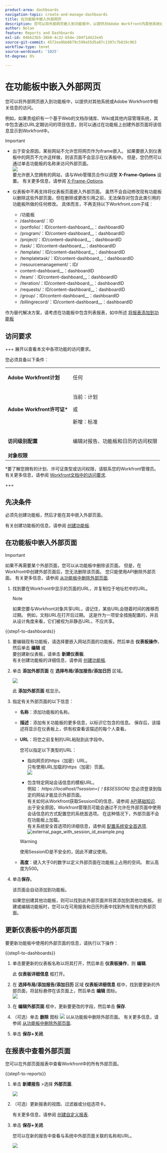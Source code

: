 ```yaml
---
product-area: dashboards
navigation-topic: create-and-manage-dashboards
title: 在功能板中嵌入外部网页
description: 您可以将外部网页嵌入到功能板中，以提供对Adobe Workfront内其他系统或其他Workfront页面相关信息的访问。
author: Nolan
feature: Reports and Dashboards
exl-id: 04b623b5-38b0-4c32-b54e-204f1d422e45
source-git-commit: 4572ea9bb0679c599a55d5a87c1397c7b819c963
workflow-type: tm+mt
source-wordcount: '1025'
ht-degree: 0%

---
```


# 在功能板中嵌入外部网页

<!--Audited: 01/2024-->

您可以将外部网页嵌入到功能板中，以提供对其他系统或Adobe Workfront中相关信息的访问。

例如，如果贵组织有一个基于Web的文档存储库、Wiki或其他内容管理系统，其中包含通过URL定期访问的项目信息，则可以通过在功能板上创建外部页面将该信息显示到Workfront中。

>[!IMPORTANT]
>
>* 出于安全原因，某些网站不允许您将网页作为iframe嵌入。 如果要嵌入到仪表板中的网页不允许这样做，则该页面不会显示在仪表板中。 但是，您仍然可以通过单击功能板的名称来访问外部页面。\
>![](assets/qs-empty-external-page-report-350x165.png)\
>要允许嵌入您拥有的网站，请与Web管理员合作以调整 **X-Frame-Options** 设置。 有关更多信息，请参阅 [X-Frame-Options](https://developer.mozilla.org/en-US/docs/Web/HTTP/Headers/X-Frame-Options).
>
>
>* 仪表板中不再支持将仪表板页面嵌入外部页面。 虽然不会自动修改现有功能板以删除这些外部页面，但在删除或更改引用之前，无法保存对包含此类引用的功能板所做的任何修改。
> 具体而言，不再支持以下Workfront.com子域：
>
>     * /&#x200B;功能板
>     * /dashboard/：ID&#x200B;
>     * /portfolio/：ID/content-dashboard__：dashboardID&#x200B;
>     * /program/：ID/content-dashboard__：dashboardID&#x200B;
>     * /project/：ID/content-dashboard__：dashboardID&#x200B;
>     * /task/：ID/content-dashboard__：dashboardID&#x200B;
>     * /template/：ID/content-dashboard__：dashboardID&#x200B;
>     * /templatetask/：ID/content-dashboard__：dashboardID&#x200B;
>     * /resourcemanagement/：ID/
>     * content-dashboard__：dashboardID&#x200B;
>     * /team/：ID/content-dashboard__：dashboardID&#x200B;
>     * /iteration/：ID/content-dashboard__：dashboardID&#x200B;
>     * /requests/：ID/content-dashboard__：dashboardID&#x200B;
>     * /group/：ID/content-dashboard__：dashboardID&#x200B;
>     * /billingrecord/：ID/content-dashboard__：dashboardID
>
>作为替代解决方案，请考虑在功能板中包含列表报表，如中所述 [将报表添加到功能板](/help/quicksilver/reports-and-dashboards/dashboards/creating-and-managing-dashboards/add-report-dashboard.md)

## 访问要求

+++ 展开以查看本文中各项功能的访问要求。

您必须具备以下条件：

<table style="table-layout:auto"> 
 <col> 
 <col> 
 <tbody> 
  <tr> 
   <td role="rowheader"><strong>Adobe Workfront计划</strong></td> 
   <td> <p>任何</p> </td> 
  </tr> 
  <tr> 
   <td role="rowheader"><strong>Adobe Workfront许可证*</strong></td> 
   <td> <p>当前：计划 </p>
   或
   <p>新增：标准 </p> </td> 
  </tr> 
  <tr> 
   <td role="rowheader"><strong>访问级别配置</strong></td> 
   <td> <p>编辑对报告、功能板和日历的访问权限</p> </td> 
  </tr> 
  <tr> 
   <td role="rowheader"><strong>对象权限</strong></td> 
   <td> </td> 
  </tr> 
 </tbody> 
</table>

*要了解您拥有的计划、许可证类型或访问权限，请联系您的Workfront管理员。 有关更多信息，请参阅 [Workfront文档中的访问要求](/help/quicksilver/administration-and-setup/add-users/access-levels-and-object-permissions/access-level-requirements-in-documentation.md).

+++

## 先决条件

必须先创建功能板，然后才能在其中嵌入外部页面。

有关创建功能板的信息，请参阅 [创建功能板](../../../reports-and-dashboards/dashboards/creating-and-managing-dashboards/create-dashboard.md).

## 在功能板中嵌入外部页面

>[!IMPORTANT]
>
>如果不再需要某个外部页面，您可以从功能板中删除该页面。 但是，在Workfront中创建外部页面后，您无法删除该页面。 您只能使用API删除外部页面。 有关更多信息，请参阅 [从功能板中删除外部页面](../../../reports-and-dashboards/dashboards/creating-and-managing-dashboards/remove-external-page-from-dashboard.md).

1. 找到要在Workfront中显示的页面的URL，并复制位于地址栏中的URL。

   >[!NOTE]
   >
   >如果您要与Workfront对象共享URL，请记住，某些URL会随着时间的推移而过期。 例如，文档URL在打开后过期。 这是作为一项安全措施配置的，并且从设计角度来看，它们被视为非静态URL，不应共享。

{{step1-to-dashboards}}

1. 要编辑现有功能板，请选择要嵌入网站页面的功能板，然后单击 **仪表板操作**，然后单击 **编辑**
或\
   要创建新仪表板，请单击 **新建仪表板**.\
   有关创建功能板的详细信息，请参阅 [创建功能板](../../../reports-and-dashboards/dashboards/creating-and-managing-dashboards/create-dashboard.md).

1. 单击 **添加外部页面** 在 **选择布局/添加报告/添加日历** 区域。

   ![](assets/qs-add-external-page-350x239.png)

   此 **添加外部页面** 框显示。

1. 指定有关外部页面的以下信息：

   * **名称**：添加功能板的名称。
   * **描述**：添加有关功能板的更多信息，以标识它包含的信息。 保存后，该描述将显示在仪表板上，供有权查看该描述的每个人查看。
   * **URL**：将您之前复制的URL粘贴到此字段中。

     您可以指定以下类型的URL：

      * 指向网页的https（加密）URL。\
        只有使用URL加载的https（加密）页面。\
        ![](assets/add-external-page-dialog-qs-350x247.png)

      * 包含特定网站会话信息的模板URL。\
        例如： *https://localhost/?session={！$$SESSION}*
您必须登录到指定的网站才能显示外部页面。\
        有关如何从Workfront获取SessionID的信息，请参阅 [API基础知识](../../../wf-api/general/api-basics.md).\
        出于安全原因，Workfront管理员可能会通过不允许在外部页面中使用会话信息的方式配置您的系统首选项。 在这种情况下，外部页面不会在功能板上加载。\
        有关系统安全首选项的详细信息，请参阅 [配置系统安全首选项](../../../administration-and-setup/manage-workfront/security/configure-security-preferences.md).\
        ![external_page_with_session_id_example.png](assets/external-page-with-session-id-example-350x134.png)

     >[!WARNING]
     >
     >使用SessionID是不安全的，因此不建议使用。
     >

   * **高度**：键入大于0的数字以定义外部页面在功能板上占用的空间。 默认高度为500。

1. 单击&#x200B;**保存**。

   该页面会自动添加到功能板。

   如果您创建其他功能板，则可以找到此外部页面并将其添加到其他功能板。 创建或编辑功能板时，您可以在可用报告和日历列表中找到所有现有的外部页面。

   <!--
    *** This is linked to: Creating Dashboards, and Editing Dashboards.
   -->

## 更新仪表板中的外部页面

要更新功能板中使用的外部页面的信息，请执行以下操作：

{{step1-to-dashboards}}

1. 单击要更新的仪表板名称以将其打开，然后单击 **仪表板操作**，则 **编辑**.

   此 **仪表板详细信息** 框打开。

1. 在 **选择布局/添加报告/添加日历** 区域 **仪表板详细信息** 框中，找到要更新的外部页面，将鼠标悬停在该页面上，然后单击 **编辑** 图标。\
   ![](assets/nwe-inline-edit-external-page-350x226.png)

1. 在 **编辑外部页面** 框中，更新要更改的字段，然后单击 **保存**.
1. （可选）单击 **删除** 图标 ![](assets/delete.png) 以从功能板中删除外部页面。 有关更多信息，请参阅 [从功能板中删除外部页面](../../../reports-and-dashboards/dashboards/creating-and-managing-dashboards/remove-external-page-from-dashboard.md).
1. 单击 **保存+关闭**.

## 在报表中查看外部页面

您可以在外部页面报表中查看Workfront中的所有外部页面。

{{step1-to-reports}}

1. 单击 **新建报告** >选择 **外部页面**.

   ![](assets/external-page-new-report-in-dropdown-nwe.png)

1. （可选）更新报表的视图、过滤器或分组选项卡。

   有关更多信息，请参阅 [创建自定义报表](../../../reports-and-dashboards/reports/creating-and-managing-reports/create-custom-report.md).

1. 单击 **保存+关闭**.

   您可以在新的报告中查看与系统中外部页面关联的名称和URL。

   ![](assets/external-page-report-name-url-columns-nwe-350x213.png)
